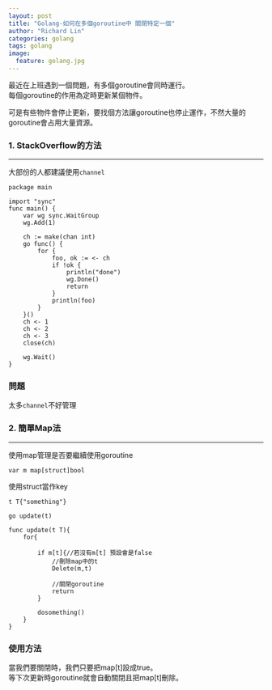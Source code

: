 ```yaml
---
layout: post
title: "Golang-如何在多個goroutine中 關閉特定一個"
author: "Richard Lin"
categories: golang
tags: golang
image:
  feature: golang.jpg
---
```


最近在上班遇到一個問題，有多個goroutine會同時運行。<br>
每個goroutine的作用為定時更新某個物件。

可是有些物件會停止更新，要找個方法讓goroutine也停止運作，不然大量的goroutine會占用大量資源。

### 1. StackOverflow的方法
* * *
大部份的人都建議使用`channel`

```golang
package main

import "sync"
func main() {
    var wg sync.WaitGroup
    wg.Add(1)

    ch := make(chan int)
    go func() {
        for {
            foo, ok := <- ch
            if !ok {
                println("done")
                wg.Done()
                return
            }
            println(foo)
        }
    }()
    ch <- 1
    ch <- 2
    ch <- 3
    close(ch)

    wg.Wait()
}
```

### 問題

太多`channel`不好管理


### 2. 簡單Map法
* * *

使用map管理是否要繼續使用goroutine

`var m map[struct]bool`

使用struct當作key

```golang
t T{"something"}

go update(t)
```

```golang
func update(t T){
    for{

        if m[t]{//若沒有m[t] 預設會是false
            //刪除map中的t
            Delete(m,t)

            //關閉goroutine
            return
        } 

        dosomething()
    }
}
```
### 使用方法

當我們要關閉時，我們只要把map[t]設成true。<br>
等下次更新時goroutine就會自動關閉且把map[t]刪除。